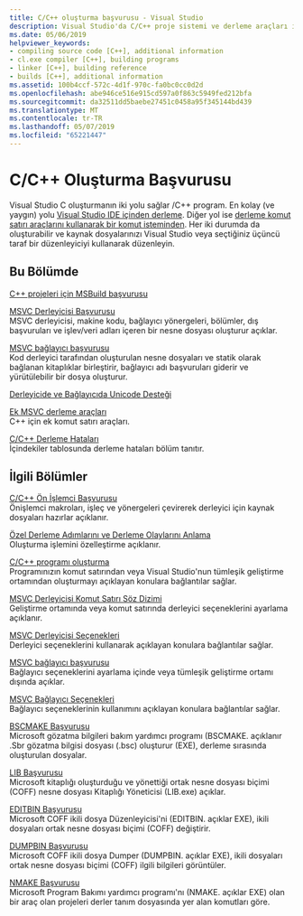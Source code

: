 ```yaml
---
title: C/C++ oluşturma başvurusu - Visual Studio
description: Visual Studio'da C/C++ proje sistemi ve derleme araçları için başvuru içeriği.
ms.date: 05/06/2019
helpviewer_keywords:
- compiling source code [C++], additional information
- cl.exe compiler [C++], building programs
- linker [C++], building reference
- builds [C++], additional information
ms.assetid: 100b4ccf-572c-4d1f-970c-fa0bc0cc0d2d
ms.openlocfilehash: abe946ce516e915cd597a0f863c5949fed212bfa
ms.sourcegitcommit: da32511dd5baebe27451c0458a95f345144bd439
ms.translationtype: MT
ms.contentlocale: tr-TR
ms.lasthandoff: 05/07/2019
ms.locfileid: "65221447"
---
```

# <a name="cc-building-reference"></a>C/C++ Oluşturma Başvurusu

Visual Studio C oluşturmanın iki yolu sağlar /C++ program. En kolay (ve yaygın) yolu [Visual Studio IDE içinden derleme](../creating-and-managing-visual-cpp-projects.md). Diğer yol ise [derleme komut satırı araçlarını kullanarak bir komut isteminden](../building-on-the-command-line.md). Her iki durumda da oluşturabilir ve kaynak dosyalarınızı Visual Studio veya seçtiğiniz üçüncü taraf bir düzenleyiciyi kullanarak düzenleyin.

## <a name="in-this-section"></a>Bu Bölümde

[C++ projeleri için MSBuild başvurusu](msbuild-visual-cpp-overview.md)

[MSVC Derleyicisi Başvurusu](compiling-a-c-cpp-program.md)<br/>
MSVC derleyicisi, makine kodu, bağlayıcı yönergeleri, bölümler, dış başvuruları ve işlev/veri adları içeren bir nesne dosyası oluşturur açıklar.

[MSVC bağlayıcı başvurusu](linking.md)<br/>
Kod derleyici tarafından oluşturulan nesne dosyaları ve statik olarak bağlanan kitaplıklar birleştirir, bağlayıcı adı başvuruları giderir ve yürütülebilir bir dosya oluşturur.

[Derleyicide ve Bağlayıcıda Unicode Desteği](unicode-support-in-the-compiler-and-linker.md)

[Ek MSVC derleme araçları](c-cpp-build-tools.md)<br/>
C++ için ek komut satırı araçları.

[C/C++ Derleme Hataları](../../error-messages/compiler-errors-1/c-cpp-build-errors.md)<br/>
İçindekiler tablosunda derleme hataları bölüm tanıtır.

## <a name="related-sections"></a>İlgili Bölümler

[C/C++ Ön İşlemci Başvurusu](../../preprocessor/c-cpp-preprocessor-reference.md)<br/>
Önişlemci makroları, işleç ve yönergeleri çevirerek derleyici için kaynak dosyaları hazırlar açıklanır.

[Özel Derleme Adımlarını ve Derleme Olaylarını Anlama](../understanding-custom-build-steps-and-build-events.md)<br/>
Oluşturma işlemini özelleştirme açıklanır.

[C/C++ programı oluşturma](../projects-and-build-systems-cpp.md)<br/>
Programınızın komut satırından veya Visual Studio'nun tümleşik geliştirme ortamından oluşturmayı açıklayan konulara bağlantılar sağlar.

[MSVC Derleyicisi Komut Satırı Söz Dizimi](compiler-command-line-syntax.md)<br/>
Geliştirme ortamında veya komut satırında derleyici seçeneklerini ayarlama açıklanır.

[MSVC Derleyicisi Seçenekleri](compiler-options.md)<br/>
Derleyici seçeneklerini kullanarak açıklayan konulara bağlantılar sağlar.

[MSVC bağlayıcı başvurusu](linking.md)<br/>
Bağlayıcı seçeneklerini ayarlama içinde veya tümleşik geliştirme ortamı dışında açıklar.

[MSVC Bağlayıcı Seçenekleri](linker-options.md)<br/>
Bağlayıcı seçeneklerinin kullanımını açıklayan konulara bağlantılar sağlar.

[BSCMAKE Başvurusu](bscmake-reference.md)<br/>
Microsoft gözatma bilgileri bakım yardımcı programı (BSCMAKE. açıklanır .Sbr gözatma bilgisi dosyası (.bsc) oluşturur (EXE), derleme sırasında oluşturulan dosyalar.

[LIB Başvurusu](lib-reference.md)<br/>
Microsoft kitaplığı oluşturduğu ve yönettiği ortak nesne dosyası biçimi (COFF) nesne dosyası Kitaplığı Yöneticisi (LIB.exe) açıklar.

[EDITBIN Başvurusu](editbin-reference.md)<br/>
Microsoft COFF ikili dosya Düzenleyicisi'ni (EDITBIN. açıklar EXE), ikili dosyaları ortak nesne dosyası biçimi (COFF) değiştirir.

[DUMPBIN Başvurusu](dumpbin-reference.md)<br/>
Microsoft COFF ikili dosya Dumper (DUMPBIN. açıklar EXE), ikili dosyaları ortak nesne dosyası biçimi (COFF) ilgili bilgileri görüntüler.

[NMAKE Başvurusu](nmake-reference.md)<br/>
Microsoft Program Bakımı yardımcı programı'nı (NMAKE. açıklar EXE) olan bir araç olan projeleri derler tanım dosyasında yer alan komutları göre.
